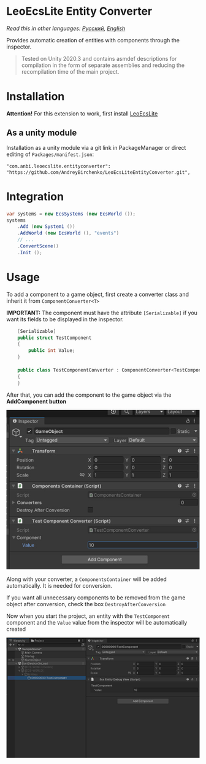 # LeoEcsLite Entity Converter
*Read this in other languages: [Русский](https://github.com/AndreyBirchenko/LeoEcsLiteEntityConverter/blob/master/README.md), [English](https://github.com/AndreyBirchenko/LeoEcsLiteEntityConverter/blob/master/README_en.md)*

Provides automatic creation of entities with components through the inspector.

> Tested on Unity 2020.3 and contains asmdef descriptions for compilation in the form of separate assemblies and reducing the recompilation time of the main project.

# Installation
**Attention!** For this extension to work, first install [LeoEcsLite](https://github.com/Leopotam/ecslite)

## As a unity module
Installation as a unity module via a git link in PackageManager or direct editing of `Packages/manifest.json`:
```
"com.anbi.leoecslite.entityconverter": "https://github.com/AndreyBirchenko/LeoEcsLiteEntityConverter.git",
```

# Integration
```c#
var systems = new EcsSystems (new EcsWorld ());
systems
    .Add (new System1 ())
    .AddWorld (new EcsWorld (), "events")
    // ...
    .ConvertScene()
    .Init ();
```

# Usage

To add a component to a game object, first create a converter class and inherit it from `ComponentConverter<T>`

**IMPORTANT:** The component must have the attribute `[Serializable]` if you want its fields to be displayed in the inspector.
```c#
    [Serializable]
    public struct TestComponent
    {
        public int Value;
    }
    
    public class TestComponentConverter : ComponentConverter<TestComponent> 
    {
    }
```

After that, you can add the component to the game object via the **AddComponent button**

![alt text](https://github.com/AndreyBirchenko/LeoEcsLiteEntityConverter/blob/master/img/1.jpg)

Along with your converter, a `ComponentsContainer` will be added automatically. It is needed for conversion.

If you want all unnecessary components to be removed from the game object after conversion, check the box `DestroyAfterConversion`

Now when you start the project, an entity with the `TestComponent` component and the `Value` value from the inspector will be automatically created

![alt text](https://github.com/AndreyBirchenko/LeoEcsLiteEntityConverter/blob/master/img/2.jpg)

#
